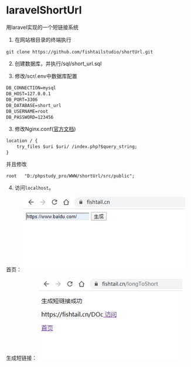 # laravelShortUrl
用laravel实现的一个短链接系统


1. 在网站根目录的终端执行

`git clone https://github.com/fishtailstudio/shortUrl.git`

2. 创建数据库，并执行/sql/short_url.sql

3. 修改/scr/.env中数据库配置
```nginx
DB_CONNECTION=mysql
DB_HOST=127.0.0.1
DB_PORT=3306
DB_DATABASE=short_url
DB_USERNAME=root
DB_PASSWORD=123456
```

3. 修改Nginx.conf([官方文档](https://learnku.com/docs/laravel/6.x/installation/5124#37e654))
```nginx
location / {
    try_files $uri $uri/ /index.php?$query_string;
}
```
并且修改
```nginx
root   "D:/phpstudy_pro/WWW/shortUrl/src/public";
```

4. 访问`localhost`。



首页：
![首页：](./screenshot/index.png)


生成短链接：
![生成短链接：](./screenshot/longToShort.png)
